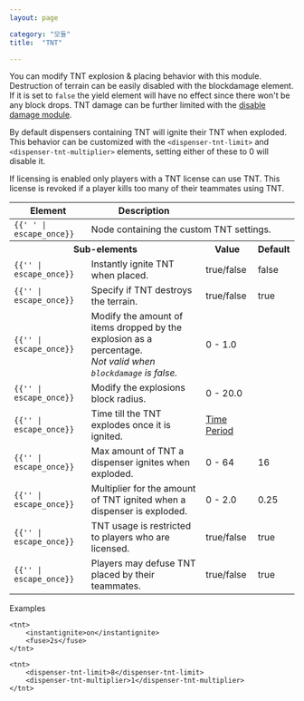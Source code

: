 ```yaml
---
layout: page

category: "모듈"
title:  "TNT"

---
```


You can modify TNT explosion & placing behavior with this module. Destruction of terrain can be easily disabled with the blockdamage element. If it is set to `false` the yield element will have no effect since there won't be any block drops. TNT damage can be further limited with the [disable damage module](/modules/disabledamage#block_explosion).

By default dispensers containing TNT will ignite their TNT when exploded. This behavior can be customized with the `<dispenser-tnt-limit>` and `<dispenser-tnt-multiplier>` elements, setting either of these to 0 will disable it.

If licensing is enabled only players with a TNT license can use TNT. This license is revoked if a player kills too many of their teammates using TNT.

<div class='table-responsive'>
  <table class='table table-striped table-condensed'>
    <thead>
      <tr>
        <th>Element</th>
        <th>Description</th>
        <th></th>
        <th></th>
      </tr>
    </thead>
    <tbody>
      <tr>
        <td>
          <span class='highlight'>
            <code>{{'<tnt> </tnt>' | escape_once}}</code>
          </span>
        </td>
        <td colspan='3'>Node containing the custom TNT settings.</td>
      </tr>
      <tr>
        <th colspan='2'>Sub-elements</th>
        <th>Value</th>
        <th>Default</th>
      </tr>
      <tr>
        <td>
          <span class='highlight'>
            <code>{{'<instantignite>' | escape_once}}</code>
          </span>
        </td>
        <td>Instantly ignite TNT when placed.</td>
        <td>
          <span class='label label-primary'>true/false</span>
        </td>
        <td>false</td>
      </tr>
      <tr>
        <td>
          <span class='highlight'>
            <code>{{'<blockdamage>' | escape_once}}</code>
          </span>
        </td>
        <td>Specify if TNT destroys the terrain.</td>
        <td>
          <span class='label label-primary'>true/false</span>
        </td>
        <td>true</td>
      </tr>
      <tr>
        <td>
          <span class='highlight'>
            <code>{{'<yield>' | escape_once}}</code>
          </span>
        </td>
        <td>
          Modify the amount of items dropped by the explosion as a percentage.<br/>
          <i>Not valid when <code>blockdamage</code> is false.</i>
        </td>
        <td>
          <span class='label label-primary'>0 - 1.0</span>
        </td>
        <td></td>
      </tr>
      <tr>
        <td>
          <span class='highlight'>
            <code>{{'<power>' | escape_once}}</code>
          </span>
        </td>
        <td>
          Modify the explosions block radius.
        </td>
        <td>
          <span class='label label-primary'>0 - 20.0</span>
        </td>
        <td></td>
      </tr>
      <tr>
        <td>
          <span class='highlight'>
            <code>{{'<fuse>' | escape_once}}</code>
          </span>
        </td>
        <td>
          Time till the TNT explodes once it is ignited.
        </td>
        <td>
          <a href='/reference/time_periods'>Time Period</a>
        </td>
        <td></td>
      </tr>
      <tr>
        <td>
          <span class='highlight'>
            <code>{{'<dispenser-tnt-limit>' | escape_once}}</code>
          </span>
        </td>
        <td>
          Max amount of TNT a dispenser ignites when exploded.
        </td>
        <td>
          <span class='label label-primary'>0 - 64</span>
        </td>
        <td>16</td>
      </tr>
      <tr>
        <td>
          <span class='highlight'>
            <code>{{'<dispenser-tnt-multiplier>' | escape_once}}</code>
          </span>
        </td>
        <td>
          Multiplier for the amount of TNT ignited when a dispenser is exploded.
        </td>
        <td>
          <span class='label label-primary'>0 - 2.0</span>
        </td>
        <td>0.25</td>
      </tr>
      <tr>
        <td>
          <span class='highlight'>
            <code>{{'<licensing>' | escape_once}}</code>
          </span>
        </td>
        <td>
          TNT usage is restricted to players who are licensed.
        </td>
        <td>
          <span class='label label-primary'>true/false</span>
        </td>
        <td>true</td>
      </tr>
      <tr>
        <td>
          <span class='highlight'>
            <code>{{'<friendly-defuse>' | escape_once}}</code>
          </span>
        </td>
        <td>
          Players may defuse TNT placed by their teammates.
        </td>
        <td>
          <span class='label label-primary'>true/false</span>
        </td>
        <td>true</td>
      </tr>
    </tbody>
  </table>
</div>

Examples

    <tnt>
        <instantignite>on</instantignite>
        <fuse>2s</fuse>
    </tnt>

    <tnt>
        <dispenser-tnt-limit>8</dispenser-tnt-limit>
        <dispenser-tnt-multiplier>1</dispenser-tnt-multiplier>
    </tnt>
